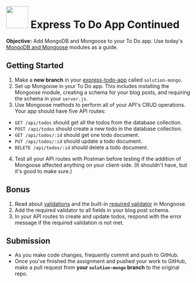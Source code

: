 # <img src="https://cloud.githubusercontent.com/assets/7833470/10899314/63829980-8188-11e5-8cdd-4ded5bcb6e36.png" height="60"> Express To Do App Continued

**Objective:** Add MongoDB and Mongoose to your To Do app. Use today's <a href="https://github.com/sf-wdi-24/modules/tree/master/week-03-restful-server-express/day-04" target="_blank">MongoDB and Mongoose</a> modules as a guide.

## Getting Started

1. Make a **new branch** in your <a href="https://github.com/sf-wdi-24/express-todo-app" target="_blank">express-todo-app</a> called `solution-mongo`.
2. Set up Mongoose in your To Do app. This includes installing the Mongoose module, creating a schema for your blog posts, and requiring the schema in your `server.js`.
3. Use Mongoose methods to perform all of your API's CRUD operations. Your app should have five API routes:
  * `GET /api/todos` should get all the todos from the database collection.
  * `POST /api/todos` should create a new todo in the database collection.
  * `GET /api/todos/:id` should get one todo document.
  * `PUT /api/todos/:id` should update a todo document.
  * `DELETE /api/todos/:id` should delete a todo document.
4. Test all your API routes with Postman before testing if the addition of Mongoose affected anything on your client-side. (It shouldn't have, but it's good to make sure.)

## Bonus

1. Read about <a href="http://mongoosejs.com/docs/validation" target="_blank">validations</a> and the built-in <a href="http://mongoosejs.com/docs/api.html#schematype_SchemaType-required" target="_blank">required validator</a> in Mongoose.
2. Add the required validator to all fields in your blog post schema.
3. In your API routes to create and update todos, respond with the error message if the required validation is not met.

## Submission

* As you make code changes, frequently commit and push to GitHub.
* Once you've finished the assignment and pushed your work to GitHub, make a pull request from **your `solution-mongo` branch** to the original repo.
